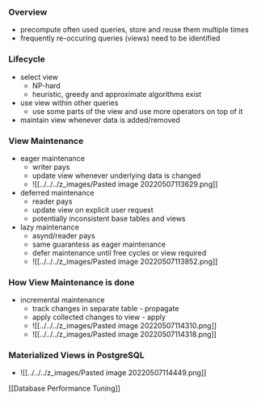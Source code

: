 ### Overview
+ precompute often used queries, store and reuse them multiple times
+ frequently re-occuring queries (views) need to be identified

### Lifecycle
+ select view
	+ NP-hard
	+ heuristic, greedy and approximate algorithms exist
+ use view within other queries
	+ use some parts of the view and use more operators on top of it
+ maintain view whenever data is added/removed

### View Maintenance
+ eager maintenance
	+ writer pays
	+ update view whenever underlying data is changed
	+ ![[../../../z_images/Pasted image 20220507113629.png]]
+ deferred maintenance
	+ reader pays
	+ update view on explicit user request
	+ potentially inconsistent base tables and views
+ lazy maintenance
	+ asynd/reader pays
	+ same guarantess as eager maintenance
	+ defer maintenance until free cycles or view required
	+ ![[../../../z_images/Pasted image 20220507113852.png]]

### How View Maintenance is done
+ incremental maintenance
	+ track changes in separate table - propagate
	+ apply collected changes to view - apply
	+ ![[../../../z_images/Pasted image 20220507114310.png]]
	+ ![[../../../z_images/Pasted image 20220507114318.png]]

### Materialized Views in PostgreSQL
+ ![[../../../z_images/Pasted image 20220507114449.png]]

[[Database Performance Tuning]]